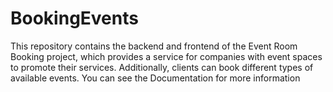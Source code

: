 # BookingEvents
This repository contains the backend and frontend of the Event Room Booking project, which provides a service for companies with event spaces to promote their services. Additionally, clients can book different types of available events. You can see the Documentation for more information
